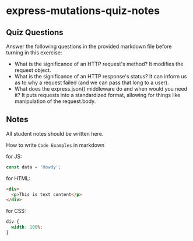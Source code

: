# express-mutations-quiz-notes

## Quiz Questions

Answer the following questions in the provided markdown file before turning in this exercise:

- What is the significance of an HTTP request's method?
  It modifies the request object.
- What is the significance of an HTTP response's status?
  It can inform us as to why a request failed (and we can pass that long to a user).
- What does the express.json() middleware do and when would you need it?
  It puts requests into a standardized format, allowing for things like manipulation of the request.body.

## Notes

All student notes should be written here.

How to write `Code Examples` in markdown

for JS:

```javascript
const data = 'Howdy';
```

for HTML:

```html
<div>
  <p>This is text content</p>
</div>
```

for CSS:

```css
div {
  width: 100%;
}
```
